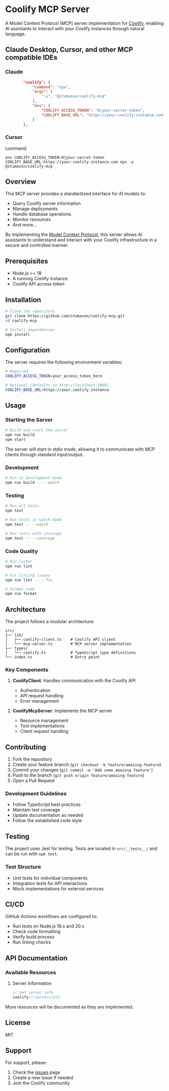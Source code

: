 # Coolify MCP Server

A Model Context Protocol (MCP) server implementation for [Coolify](https://coolify.io/), enabling AI assistants to interact with your Coolify instances through natural language.

## Claude Desktop, Cursor, and other MCP compatible IDEs

### Claude

```json
        "coolify": {
            "command": "npx",
            "args": [
                "-y", "@stumason/coolify-mcp"
            ],
            "env": {
                "COOLIFY_ACCESS_TOKEN": "0|your-secret-token",
                "COOLIFY_BASE_URL": "https://your-coolify-instance.com"
            }
        },
```

### Cursor

command: 

`env COOLIFY_ACCESS_TOKEN:0|your-secret-token COOLIFY_BASE_URL:https://your-coolify-instance.com npx -y @stumason/coolify-mcp`

## Overview

This MCP server provides a standardized interface for AI models to:
- Query Coolify server information
- Manage deployments
- Handle database operations
- Monitor resources
- And more...

By implementing the [Model Context Protocol](https://modelcontextprotocol.io), this server allows AI assistants to understand and interact with your Coolify infrastructure in a secure and controlled manner.

## Prerequisites

- Node.js >= 18
- A running Coolify instance
- Coolify API access token

## Installation

```bash
# Clone the repository
git clone https://github.com/stumason/coolify-mcp.git
cd coolify-mcp

# Install dependencies
npm install
```

## Configuration

The server requires the following environment variables:

```bash
# Required
COOLIFY_ACCESS_TOKEN=your_access_token_here

# Optional (defaults to http://localhost:3000)
COOLIFY_BASE_URL=https://your.coolify.instance
```

## Usage

### Starting the Server

```bash
# Build and start the server
npm run build
npm start
```

The server will start in stdio mode, allowing it to communicate with MCP clients through standard input/output.

### Development

```bash
# Run in development mode
npm run build -- --watch
```

### Testing

```bash
# Run all tests
npm test

# Run tests in watch mode
npm test -- --watch

# Run tests with coverage
npm test -- --coverage
```

### Code Quality

```bash
# Run linter
npm run lint

# Fix linting issues
npm run lint -- --fix

# Format code
npm run format
```

## Architecture

The project follows a modular architecture:

```
src/
├── lib/
│   ├── coolify-client.ts    # Coolify API client
│   └── mcp-server.ts        # MCP server implementation
├── types/
│   └── coolify.ts           # TypeScript type definitions
└── index.ts                 # Entry point
```

### Key Components

1. **CoolifyClient**: Handles communication with the Coolify API
   - Authentication
   - API request handling
   - Error management

2. **CoolifyMcpServer**: Implements the MCP server
   - Resource management
   - Tool implementations
   - Client request handling

## Contributing

1. Fork the repository
2. Create your feature branch (`git checkout -b feature/amazing-feature`)
3. Commit your changes (`git commit -m 'Add some amazing feature'`)
4. Push to the branch (`git push origin feature/amazing-feature`)
5. Open a Pull Request

### Development Guidelines

- Follow TypeScript best practices
- Maintain test coverage
- Update documentation as needed
- Follow the established code style

## Testing

The project uses Jest for testing. Tests are located in `src/__tests__/` and can be run with `npm test`.

### Test Structure

- Unit tests for individual components
- Integration tests for API interactions
- Mock implementations for external services

## CI/CD

GitHub Actions workflows are configured to:
- Run tests on Node.js 18.x and 20.x
- Check code formatting
- Verify build process
- Run linting checks

## API Documentation

### Available Resources

1. Server Information
   ```typescript
   // Get server info
   coolify://server/info
   ```

More resources will be documented as they are implemented.

## License

MIT

## Support

For support, please:
1. Check the [issues](https://github.com/stumason/coolify-mcp/issues) page
2. Create a new issue if needed
3. Join the Coolify community 